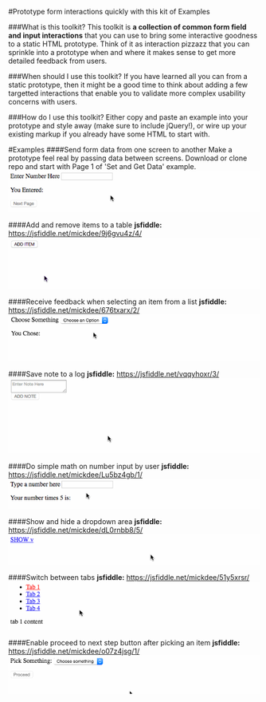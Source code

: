#Prototype form interactions quickly with this kit of Examples

###What is this toolkit?
This toolkit is **a collection of common form field and input interactions** that you can use to bring some interactive goodness to a static HTML prototype. Think of it as interaction pizzazz that you can sprinkle into a prototype when and where it makes sense to get more detailed feedback from users.

###When should I use this toolkit?
If you have learned all you can from a static prototype, then it might be a good time to think about adding a few targetted interactions that enable you to validate more complex usability concerns with users.

###How do I use this toolkit?
Either copy and paste an example into your prototype and style away (make sure to include jQuery!), or wire up your existing markup if you already have some HTML to start with.

#Examples
####Send form data from one screen to another 
Make a prototype feel real by passing data between screens. Download or clone repo and start with Page 1 of 'Set and Get Data' example.
![Set and Get Data Animation](/SetAndGetData/setandgetdata.gif?raw=true "Set and Get Data Animation")

####Add and remove items to a table
**jsfiddle:** https://jsfiddle.net/mickdee/9j6gvu4z/4/
![Add and Remove Items Animation](/AddRemoveItems/add-remove-item.gif?raw=true "Add and Remove Items Animation")
 
####Receive feedback when selecting an item from a list 
**jsfiddle:** https://jsfiddle.net/mickdee/676txarx/2/
![Feedback After Selection Animation](/FeedbackAfterSelection/feedback.gif?raw=true "Feedback After Selection Animation")

####Save note to a log 
**jsfiddle:** https://jsfiddle.net/vqqyhoxr/3/
![Save Note Animation](/SaveTextInput/addnote.gif?raw=true "Save Note Animation")

####Do simple math on number input by user 
**jsfiddle:** https://jsfiddle.net/mickdee/Lu5bz4gb/1/
![Input Multiply Animation](/InputMultiply/multiply.gif?raw=true "Input Multiply Animation")

####Show and hide a dropdown area 
**jsfiddle:** https://jsfiddle.net/mickdee/dL0rnbb8/5/
![Show and Hide Animation](/ShowHide/showhide.gif?raw=true "Show and Hide Animation")

####Switch between tabs 
**jsfiddle:** https://jsfiddle.net/mickdee/51y5xrsr/
![Tab Switching Animation](/SwitchBetweenTabs/tabs.gif?raw=true "Tab Switching Animation")

####Enable proceed to next step button after picking an item
**jsfiddle:** https://jsfiddle.net/mickdee/o07z4jsg/1/
![Proceed Enable Animation](/ProceedNextStep/proceed.gif?raw=true "Proceed Enable Animation")